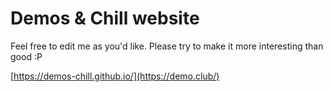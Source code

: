 # Demos & Chill website

Feel free to edit me as you'd like. Please try to make it more interesting than good :P

[https://demos-chill.github.io/](https://demo.club/)
